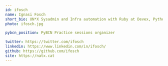 ```yaml
---
id: ifosch
name: Ignasi Fosch
short_bio: UN*X Sysadmin and Infra automation with Ruby at Devex, Python and Go developer at home and blogger at http://entredevyops.es
photo: ifosch.jpg

pybcn_position: PyBCN Practice sessions organizer

twitter: https://twitter.com/ifosch
linkedin: https://www.linkedin.com/in/ifosch/
github: https://github.com/ifosch
site: https://natx.cat
---
```

